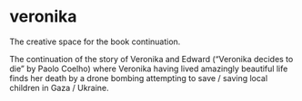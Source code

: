 # veronika

The creative space for the book continuation.

The continuation of the story of Veronika and Edward (“Veronika decides to die” by Paolo Coelho) where Veronika having lived amazingly beautiful life finds her death by a drone bombing attempting to save / saving local children in Gaza / Ukraine.
